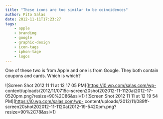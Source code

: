 ```yaml
---
title: "These icons are too similar to be coincidences"
author: Pito Salas
date: 2012-11-11T17:23:27
tags:
    - apple
    - branding
    - google
    - graphic-design
    - icon-tags
    - iphon-tage
    - logos
---
```




One of these two is from Apple and one is from Google. They both contain
coupons and cards. Which is which?

![Screen Shot 2012 11 11 at 12 17 05 PM](https://i0.wp.com/salas.com/wp-
content/uploads/2012/11/0715c-screen20shot202012-11-1120at2012-17-0520pm.png?resize=90%2C86&ssl=1)
![Screen Shot 2012 11 11 at 12 19 54 PM](https://i0.wp.com/salas.com/wp-
content/uploads/2012/11/089ff-
screen20shot202012-11-1120at2012-19-5420pm.png?resize=90%2C78&ssl=1)


